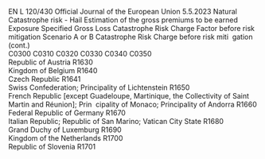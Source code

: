 EN  L 120/430 Official Journal of the European Union 5.5.2023
 Natural Catastrophe risk - Hail  Estimation of 
the gross 
premiums to be 
earned  Exposure  Specified Gross 
Loss  Catastrophe 
Risk Charge 
Factor before 
risk mitigation  Scenario A or B  Catastrophe 
Risk Charge 
before risk miti ­
gation  (cont.)  
C0300  C0310  C0320  C0330  C0340  C0350  
Republic of Austria  R1630  
Kingdom of Belgium  R1640  
Czech Republic  R1641  
Swiss Confederation; Principality of Lichtenstein  R1650  
French Republic [except Guadeloupe, Martinique, 
the Collectivity of Saint Martin and Réunion]; Prin ­
cipality of Monaco; Principality of Andorra  R1660  
Federal Republic of Germany  R1670  
Italian Republic; Republic of San Marino; Vatican 
City State  R1680  
Grand Duchy of Luxemburg  R1690  
Kingdom of the Netherlands  R1700  
Republic of Slovenia  R1701